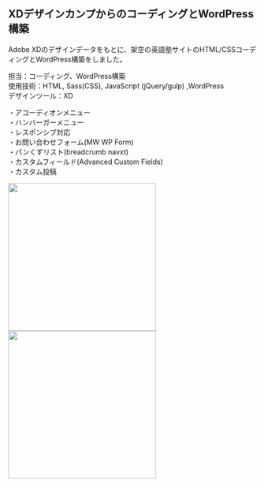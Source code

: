 ## XDデザインカンプからのコーディングとWordPress構築  
Adobe XDのデザインデータをもとに、架空の英語塾サイトのHTML/CSSコーディングとWordPress構築をしました。
  
担当：コーディング、WordPress構築  
使用技術：HTML, Sass(CSS), JavaScript (jQuery/gulp) ,WordPress  
デザインツール：XD  
  
・アコーディオンメニュー  
・ハンバーガーメニュー    
・レスポンシブ対応    
・お問い合わせフォーム(MW WP Form)   
・パンくずリスト(breadcrumb navxt)    
・カスタムフィールド(Advanced Custom Fields)  
・カスタム投稿
  
 <img src="https://user-images.githubusercontent.com/73923419/165198355-84d86b40-5bdc-46ba-a7f8-63e44cab9442.png" width="300px"><img src="https://user-images.githubusercontent.com/73923419/165199090-65ca4e58-d441-40ba-9cfb-f29ce5a89e9b.png" width="300px">
